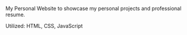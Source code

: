 My Personal Website to showcase my personal projects and professional resume.

Utilized: HTML, CSS, JavaScript
